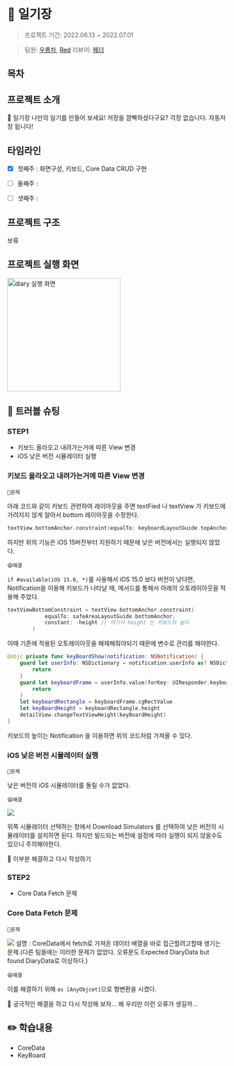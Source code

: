 # 📔 일기장

> 프로젝트 기간: 2022.06.13 ~ 2022.07.01 

> 팀원: [우롱차](https://github.com/dnwhd0112), [Red](https://github.com/cherrishRed) 리뷰어: [웨더](https://github.com/SungPyo)

## 목차 

## 프로젝트 소개 
📔 일기장
나만의 일기를 만들어 보세요!
저장을 깜빡하셨다구요? 걱정 없습니다. 
자동저장 됩니다!

## 타임라인
- [x] 첫째주 : 화면구성, 키보드, Core Data CRUD 구현
- [ ] 둘째주 : 
- [ ] 셋째주 : 


## 프로젝트 구조

보류

## 프로젝트 실행 화면
<img title="diary 실행 화면" src="https://i.imgur.com/tJfrO7x.gif" width="260">


## 🚀 트러블 슈팅
### STEP1
* 키보드 올라오고 내려가는거에 따른 View 변경
* iOS 낮은 버전 시뮬레이터 실행

### 키보드 올라오고 내려가는거에 따른 View 변경
`🤔문제` 

아래 코드와 같이 키보드 관련하여 레이아웃을 주면 textFied 나 textView 가 키보드에 가려지지 않게 알아서 bottom 레이아웃을 수정한다.
```swift
textView.bottomAnchor.constraint(equalTo: keyboardLayoutGuide.topAnchor).isActive = true
```
하지만 위의 기능은 iOS 15버전부터 지원하기 때문에 낮은 버전에서는 실행되지 않았다.

`😆해결`

`if #available(iOS 15.0, *)`를 사용해서 iOS 15.0 보다 버전이 낮다면, Notification을 이용해 키보드가 나타날 때, 메서드를 통해서 아래의 오토레이아웃을 적용해 주었다.

```swift
textViewBottomConstraint = textView.bottomAnchor.constraint(
            equalTo: safeAreaLayoutGuide.bottomAnchor,
            constant: -height // 여기서 height 는 키보드의 높이
        )
```
이때 기존에 적용된 오토레이아웃을 해제해줘야되기 때문에 변수로 관리를 해야한다.

```swift
@objc private func keyBoardShow(notification: NSNotification) {
    guard let userInfo: NSDictionary = notification.userInfo as? NSDictionary else {
        return
    }
    guard let keyboardFrame = userInfo.value(forKey: UIResponder.keyboardFrameEndUserInfoKey) as? NSValue else {
        return
    }
    let keyboardRectangle = keyboardFrame.cgRectValue
    let keyBoardHeight = keyboardRectangle.height
    detailView.changeTextViewHeight(keyBoardHeight)
}
```
키보드의 높이는 Notification 을 이용하면 위의 코드처럼 가져올 수 있다. 

### iOS 낮은 버전 시뮬레이터 실행
`🤔문제`

낮은 버전의 iOS 시뮬레이터를 돌릴 수가 없었다.

`😆해결`

![](https://i.imgur.com/UmDj211.png)

위쪽 시뮬레이터 선택하는 창에서 Download Simulators 를 선택하여 낮은 버전의 시뮬레이터를 설치하면 된다. 하지만 빌드되는 버전에 설정에 따라 실행이 되지 않을수도 있으니 주의해야한다.

🛑 이부분 해결하고 다시 작성하기

### STEP2
* Core Data Fetch 문제

### Core Data Fetch 문제
`🤔문제`

![](https://i.imgur.com/5ItH8hw.png)
설명 : CoreData에서 fetch로 가져온 데이터 배열을 바로 접근할려고할때 생기는 문제.(다른 팀들에는 이러한 문제가 없었다. 오류문도 Expected DiaryData but found DiaryData로 이상하다.) 

`😆해결`

이를 해결하기 위해 `as [AnyObjcet]`으로 형변환을 시켰다.

🛑 궁극적인 해결을 하고 다시 작성해 보자...
왜 우리만 이런 오류가 생길까...

## ✏️ 학습내용
* CoreData
* KeyBoard
